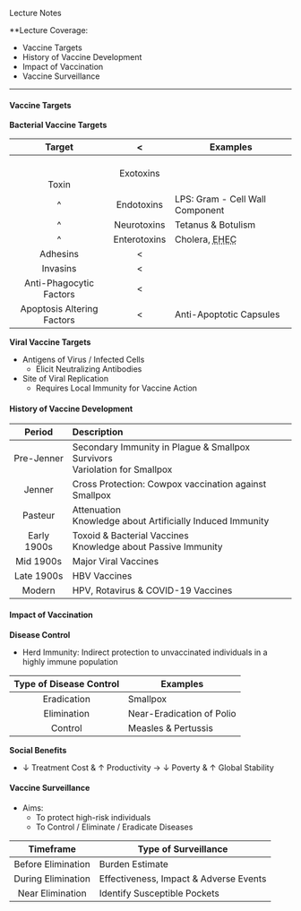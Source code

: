 Lecture Notes

**Lecture Coverage:
- Vaccine Targets
- History of Vaccine Development
- Impact of Vaccination
- Vaccine Surveillance

---
#### **Vaccine Targets**
**Bacterial Vaccine Targets**

|           Target           |      <       | Examples                                                     |
| :------------------------: | :----------: | ------------------------------------------------------------ |
|       <br><br>Toxin        |  Exotoxins   |                                                              |
|             ^              |  Endotoxins  | LPS: Gram - Cell Wall Component                              |
|             ^              | Neurotoxins  | Tetanus & Botulism                                           |
|             ^              | Enterotoxins | Cholera, <abbr Title="Enterohemorrhagic E. Coli">EHEC</abbr> |
|          Adhesins          |      <       |                                                              |
|          Invasins          |      <       |                                                              |
|  Anti-Phagocytic Factors   |      <       |                                                              |
| Apoptosis Altering Factors |      <       | Anti-Apoptotic Capsules                                      |

**Viral Vaccine Targets**
- Antigens of Virus / Infected Cells
	- Elicit Neutralizing Antibodies
- Site of Viral Replication
	- Requires Local Immunity for Vaccine Action


#### **History of Vaccine Development**

|   Period    | Description                                                                   |
| :---------: | :---------------------------------------------------------------------------- |
| Pre-Jenner  | Secondary Immunity in Plague & Smallpox Survivors<br>Variolation for Smallpox |
|   Jenner    | Cross Protection: Cowpox vaccination against Smallpox                         |
|   Pasteur   | Attenuation<br>Knowledge about Artificially Induced Immunity                  |
| Early 1900s | Toxoid & Bacterial Vaccines<br>Knowledge about Passive Immunity               |
|  Mid 1900s  | Major Viral Vaccines                                                          |
| Late 1900s  | HBV Vaccines                                                                  |
|   Modern    | HPV, Rotavirus & COVID-19 Vaccines                                            |


#### **Impact of Vaccination**
**Disease Control**
- Herd Immunity: Indirect protection to unvaccinated individuals in a highly immune population

| Type of Disease Control | Examples                  |
| :---------------------: | ------------------------- |
|       Eradication       | Smallpox                  |
|       Elimination       | Near-Eradication of Polio |
|         Control         | Measles & Pertussis       |

**Social Benefits**
- ↓ Treatment Cost & ↑ Productivity → ↓ Poverty & ↑ Global Stability


#### **Vaccine Surveillance**
- Aims:
	- To protect high-risk individuals
	- To Control / Eliminate / Eradicate Diseases

|     Timeframe      | Type of Surveillance                   |
| :----------------: | -------------------------------------- |
| Before Elimination | Burden Estimate                        |
| During Elimination | Effectiveness, Impact & Adverse Events |
|  Near Elimination  | Identify Susceptible Pockets           |
